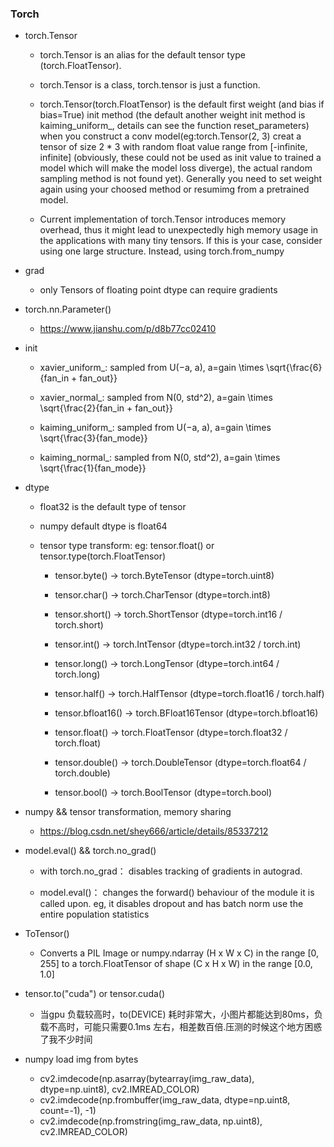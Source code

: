 ### Torch
- torch.Tensor
  - torch.Tensor is an alias for the default tensor type (torch.FloatTensor).
  
  - torch.Tensor is a class, torch.tensor is just a function.
  - torch.Tensor(torch.FloatTensor) is the default first weight (and bias if bias=True) init method (the default another weight init method is kaiming_uniform_, details can see the function reset_parameters) when you construct a conv model(eg:torch.Tensor(2, 3) creat a tensor of size 2 * 3 with random float value range from [-infinite, infinite] (obviously, these could not be used as init value to trained a model which will  make the model loss diverge), the actual random sampling method is not found yet). Generally you need to set weight again using your choosed method or resumimg from a pretrained model.
  - Current implementation of torch.Tensor introduces memory overhead, thus it might lead to unexpectedly high memory usage in the applications with many tiny tensors. If this is your case, consider using one large structure. Instead, using torch.from_numpy
  
- grad
  - only Tensors of floating point dtype can require gradients

 
- torch.nn.Parameter()
  - https://www.jianshu.com/p/d8b77cc02410
  

- init
  - xavier_uniform_: sampled from U(−a, a), a=gain \times \sqrt{\frac{6}{fan_in + fan_out}}
  
  - xavier_normal_: sampled from N(0, std^2), a=gain \times \sqrt{\frac{2}{fan_in + fan_out}}
  - kaiming_uniform_: sampled from U(−a, a), a=gain \times \sqrt{\frac{3}{fan_mode}}
  - kaiming_normal_: sampled from N(0, std^2), a=gain \times \sqrt{\frac{1}{fan_mode}}
  
  
- dtype
  - float32 is the default type of tensor
 
  - numpy default dtype is float64
  - tensor type transform: eg: tensor.float() or tensor.type(torch.FloatTensor)
    - tensor.byte()  -> torch.ByteTensor (dtype=torch.uint8)
    
    - tensor.char()  -> torch.CharTensor (dtype=torch.int8)
    - tensor.short()  -> torch.ShortTensor (dtype=torch.int16 / torch.short)
    - tensor.int()  -> torch.IntTensor (dtype=torch.int32 / torch.int)
    - tensor.long()  -> torch.LongTensor (dtype=torch.int64 / torch.long)
    - tensor.half()  -> torch.HalfTensor (dtype=torch.float16 / torch.half)
    - tensor.bfloat16()  -> torch.BFloat16Tensor (dtype=torch.bfloat16)
    - tensor.float()  -> torch.FloatTensor (dtype=torch.float32 / torch.float)
    - tensor.double()  -> torch.DoubleTensor (dtype=torch.float64 / torch.double)
    - tensor.bool()  -> torch.BoolTensor (dtype=torch.bool)
    
- numpy && tensor transformation, memory sharing
  - https://blog.csdn.net/shey666/article/details/85337212
  
- model.eval() && torch.no_grad()
  - with torch.no_grad： disables tracking of gradients in autograd.
  
  - model.eval()： changes the forward() behaviour of the module it is called upon. eg, it disables dropout and has batch norm use the entire population statistics
  
  
- ToTensor()
  - Converts a PIL Image or numpy.ndarray (H x W x C) in the range
    [0, 255] to a torch.FloatTensor of shape (C x H x W) in the range [0.0, 1.0]
​	

- tensor.to("cuda") or tensor.cuda()
  - 当gpu 负载较高时，to(DEVICE) 耗时非常大，小图片都能达到80ms，负载不高时，可能只需要0.1ms 左右，相差数百倍.压测的时候这个地方困惑了我不少时间
  
- numpy load img from bytes
  - cv2.imdecode(np.asarray(bytearray(img_raw_data), dtype=np.uint8), cv2.IMREAD_COLOR)
  - cv2.imdecode(np.frombuffer(img_raw_data, dtype=np.uint8, count=-1), -1)
  - cv2.imdecode(np.fromstring(img_raw_data, np.uint8), cv2.IMREAD_COLOR)
 
​	